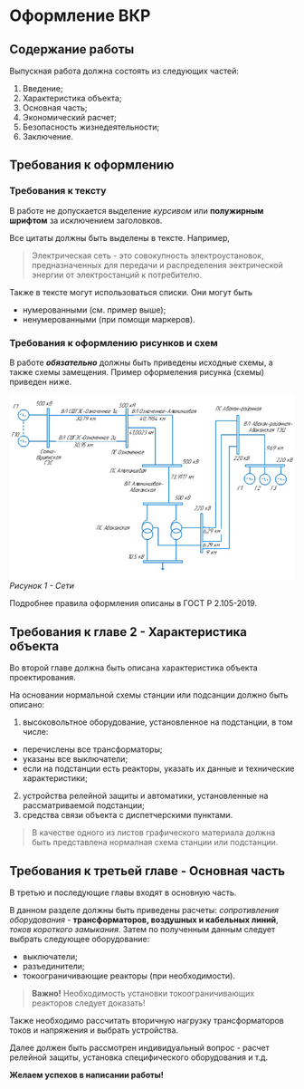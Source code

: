 # Оформление ВКР

## Содержание работы
Выпускная работа должна состоять из следующих частей:

1. Введение;
2. Характеристика объекта;
3. Основная часть;
4. Экономический расчет;
5. Безопасность жизнедеятельности;
6. Заключение. 

## Требования к оформлению 
### Требования к тексту
В работе не допускается выделение *курсивом* или **полужирным шрифтом** за исключением заголовков. 

Все цитаты должны быть выделены в тексте. Например, 
> Электрическая сеть - это совокупность электроустановок, предназначенных для передачи и распределения эектрической энергии от электростанций к потребителю. 

Также в тексте могут использоваться списки. Они могут быть
* нумерованными (см. пример выше);
* ненумерованными (при помощи маркеров). 

### Требования к оформлению рисунков и схем
В работе ***обязательно*** должны быть приведены исходные схемы, а также схемы замещения. Пример оформеления рисунка (схемы) приведен ниже.

![Seti](/Seti.jpg)
 _Рисунок 1 - Сети_

Подробнее правила оформления описаны в ГОСТ Р 2.105-2019.

## Требования к главе 2 - Характеристика объекта

Во второй главе должна быть описана характеристика объекта проектирования. 

На основании нормальной схемы станции или подсанции должно быть описано:

1. высоковольтное оборудование, установленное на подстанции, в том числе:
* перечислены все трансформаторы;
* указаны все выключатели;
* если на подстанции есть реакторы, указать их данные и технические характеристики;
2. устройства релейной защиты и автоматики, установленные на рассматриваемой подстанции;
3. средства связи объекта с диспетчерскими пунктами. 

> В качестве одного из листов графического материала должна быть представлена нормалная схема станции или подстанции.


## Требования к третьей главе - Основная часть

В третью и последующие главы входят в основную часть. 

В данном разделе должны быть приведены расчеты: *сопротивления оборудования* - __трансформаторов, воздушных и кабельных линий__, *токов короткого замыкания*. 
Затем по полученным данным следует выбрать следующее оборудование:
* выключатели;
* разъединители;
* токоограничивающие реакторы (при необходимости).

> __Важно!__ Необходимость установки токоограничивающих реакторов следует доказать!

Также необходимо рассчитать вторичную нагрузку трансформаторов токов и напряжения и выбрать устройства. 

Далее должен быть рассмотрен индивидуальный вопрос - расчет релейной защиты, установка специфического оборудования и т.д.


**Желаем успехов в написании работы!**
